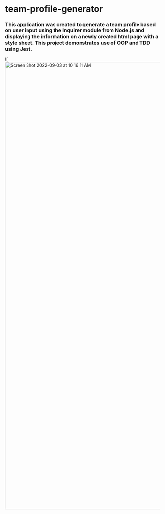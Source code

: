 # team-profile-generator

### This application was created to generate a team profile based on user input using the Inquirer module from Node.js and displaying the information on a newly created html page with a style sheet. This project demonstrates use of OOP and TDD using Jest.
![<img width="1457" alt="Screen Shot 2022-09-03 at 10 16 11 AM" src="https://user-images.githubusercontent.com/106827018/188281549-b1b4dd27-59ed-48cc-a333-1bb9dc19099d.png">

